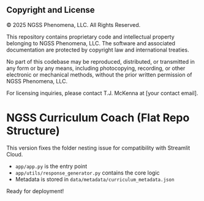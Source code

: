 ## Copyright and License

© 2025 NGSS Phenomena, LLC. All Rights Reserved.

This repository contains proprietary code and intellectual property belonging to NGSS Phenomena, LLC.
The software and associated documentation are protected by copyright law and international treaties.

No part of this codebase may be reproduced, distributed, or transmitted in any form or by any means, 
including photocopying, recording, or other electronic or mechanical methods, without the prior 
written permission of NGSS Phenomena, LLC.

For licensing inquiries, please contact T.J. McKenna at [your contact email].

# NGSS Curriculum Coach (Flat Repo Structure)

This version fixes the folder nesting issue for compatibility with Streamlit Cloud.

- `app/app.py` is the entry point
- `app/utils/response_generator.py` contains the core logic
- Metadata is stored in `data/metadata/curriculum_metadata.json`

Ready for deployment!
